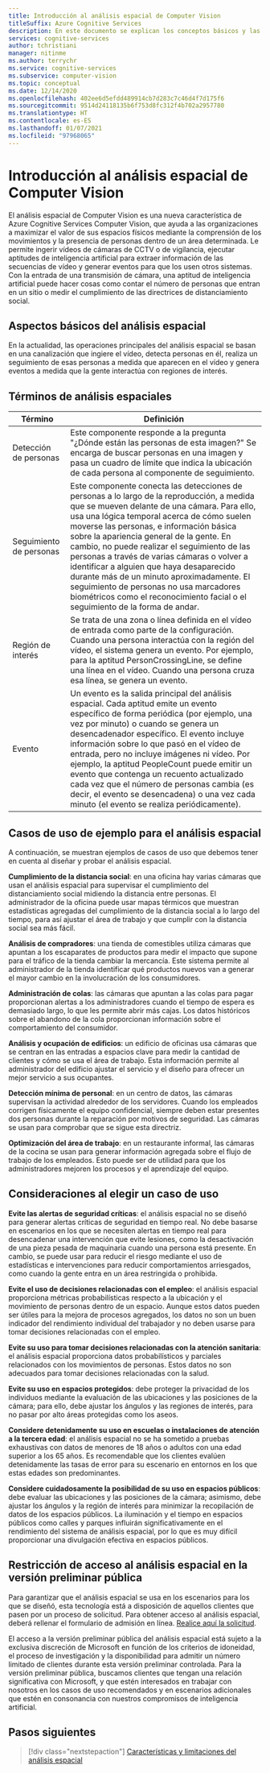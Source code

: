 ```yaml
---
title: Introducción al análisis espacial de Computer Vision
titleSuffix: Azure Cognitive Services
description: En este documento se explican los conceptos básicos y las características de un contenedor de análisis espacial de Computer Vision.
services: cognitive-services
author: tchristiani
manager: nitinme
ms.author: terrychr
ms.service: cognitive-services
ms.subservice: computer-vision
ms.topic: conceptual
ms.date: 12/14/2020
ms.openlocfilehash: 402ee6d5efdd489914cb7d283c7c46d4f7d175f6
ms.sourcegitcommit: 9514d24118135b6f753d8fc312f4b702a2957780
ms.translationtype: HT
ms.contentlocale: es-ES
ms.lasthandoff: 01/07/2021
ms.locfileid: "97968065"
---
```

# <a name="introduction-to-computer-vision-spatial-analysis"></a>Introducción al análisis espacial de Computer Vision

El análisis espacial de Computer Vision es una nueva característica de Azure Cognitive Services Computer Vision, que ayuda a las organizaciones a maximizar el valor de sus espacios físicos mediante la comprensión de los movimientos y la presencia de personas dentro de un área determinada. Le permite ingerir vídeos de cámaras de CCTV o de vigilancia, ejecutar aptitudes de inteligencia artificial para extraer información de las secuencias de vídeo y generar eventos para que los usen otros sistemas. Con la entrada de una transmisión de cámara, una aptitud de inteligencia artificial puede hacer cosas como contar el número de personas que entran en un sitio o medir el cumplimiento de las directrices de distanciamiento social.

## <a name="the-basics-of-spatial-analysis"></a>Aspectos básicos del análisis espacial

En la actualidad, las operaciones principales del análisis espacial se basan en una canalización que ingiere el vídeo, detecta personas en él, realiza un seguimiento de esas personas a medida que aparecen en el vídeo y genera eventos a medida que la gente interactúa con regiones de interés.

## <a name="spatial-analysis-terms"></a>Términos de análisis espaciales

| Término | Definición |
|------|------------|
| Detección de personas | Este componente responde a la pregunta "¿Dónde están las personas de esta imagen?" Se encarga de buscar personas en una imagen y pasa un cuadro de límite que indica la ubicación de cada persona al componente de seguimiento. |
| Seguimiento de personas | Este componente conecta las detecciones de personas a lo largo de la reproducción, a medida que se mueven delante de una cámara. Para ello, usa una lógica temporal acerca de cómo suelen moverse las personas, e información básica sobre la apariencia general de la gente. En cambio, no puede realizar el seguimiento de las personas a través de varias cámaras o volver a identificar a alguien que haya desaparecido durante más de un minuto aproximadamente. El seguimiento de personas no usa marcadores biométricos como el reconocimiento facial o el seguimiento de la forma de andar. |
| Región de interés | Se trata de una zona o línea definida en el vídeo de entrada como parte de la configuración. Cuando una persona interactúa con la región del vídeo, el sistema genera un evento. Por ejemplo, para la aptitud PersonCrossingLine, se define una línea en el vídeo. Cuando una persona cruza esa línea, se genera un evento. |
| Evento | Un evento es la salida principal del análisis espacial. Cada aptitud emite un evento específico de forma periódica (por ejemplo, una vez por minuto) o cuando se genera un desencadenador específico. El evento incluye información sobre lo que pasó en el vídeo de entrada, pero no incluye imágenes ni vídeo. Por ejemplo, la aptitud PeopleCount puede emitir un evento que contenga un recuento actualizado cada vez que el número de personas cambia (es decir, el evento se desencadena) o una vez cada minuto (el evento se realiza periódicamente). |

## <a name="example-use-cases-for-spatial-analysis"></a>Casos de uso de ejemplo para el análisis espacial

A continuación, se muestran ejemplos de casos de uso que debemos tener en cuenta al diseñar y probar el análisis espacial.

**Cumplimiento de la distancia social**: en una oficina hay varias cámaras que usan el análisis espacial para supervisar el cumplimiento del distanciamiento social midiendo la distancia entre personas. El administrador de la oficina puede usar mapas térmicos que muestran estadísticas agregadas del cumplimiento de la distancia social a lo largo del tiempo, para así ajustar el área de trabajo y que cumplir con la distancia social sea más fácil.

**Análisis de compradores**: una tienda de comestibles utiliza cámaras que apuntan a los escaparates de productos para medir el impacto que supone para el tráfico de la tienda cambiar la mercancía. Este sistema permite al administrador de la tienda identificar qué productos nuevos van a generar el mayor cambio en la involucración de los consumidores.

**Administración de colas**: las cámaras que apuntan a las colas para pagar proporcionan alertas a los administradores cuando el tiempo de espera es demasiado largo, lo que les permite abrir más cajas. Los datos históricos sobre el abandono de la cola proporcionan información sobre el comportamiento del consumidor.

**Análisis y ocupación de edificios**: un edificio de oficinas usa cámaras que se centran en las entradas a espacios clave para medir la cantidad de clientes y cómo se usa el área de trabajo. Esta información permite al administrador del edificio ajustar el servicio y el diseño para ofrecer un mejor servicio a sus ocupantes.

**Detección mínima de personal**: en un centro de datos, las cámaras supervisan la actividad alrededor de los servidores. Cuando los empleados corrigen físicamente el equipo confidencial, siempre deben estar presentes dos personas durante la reparación por motivos de seguridad. Las cámaras se usan para comprobar que se sigue esta directriz.

**Optimización del área de trabajo**: en un restaurante informal, las cámaras de la cocina se usan para generar información agregada sobre el flujo de trabajo de los empleados. Esto puede ser de utilidad para que los administradores mejoren los procesos y el aprendizaje del equipo.

## <a name="considerations-when-choosing-a-use-case"></a>Consideraciones al elegir un caso de uso

**Evite las alertas de seguridad críticas**: el análisis espacial no se diseñó para generar alertas críticas de seguridad en tiempo real. No debe basarse en escenarios en los que se necesiten alertas en tiempo real para desencadenar una intervención que evite lesiones, como la desactivación de una pieza pesada de maquinaria cuando una persona está presente. En cambio, se puede usar para reducir el riesgo mediante el uso de estadísticas e intervenciones para reducir comportamientos arriesgados, como cuando la gente entra en un área restringida o prohibida.

**Evite el uso de decisiones relacionadas con el empleo**: el análisis espacial proporciona métricas probabilísticas respecto a la ubicación y el movimiento de personas dentro de un espacio. Aunque estos datos pueden ser útiles para la mejora de procesos agregados, los datos no son un buen indicador del rendimiento individual del trabajador y no deben usarse para tomar decisiones relacionadas con el empleo.

**Evite su uso para tomar decisiones relacionadas con la atención sanitaria**: el análisis espacial proporciona datos probabilísticos y parciales relacionados con los movimientos de personas. Estos datos no son adecuados para tomar decisiones relacionadas con la salud.

**Evite su uso en espacios protegidos**: debe proteger la privacidad de los individuos mediante la evaluación de las ubicaciones y las posiciones de la cámara; para ello, debe ajustar los ángulos y las regiones de interés, para no pasar por alto áreas protegidas como los aseos.

**Considere detenidamente su uso en escuelas o instalaciones de atención a la tercera edad**: el análisis espacial no se ha sometido a pruebas exhaustivas con datos de menores de 18 años o adultos con una edad superior a los 65 años. Es recomendable que los clientes evalúen detenidamente las tasas de error para su escenario en entornos en los que estas edades son predominantes.

**Considere cuidadosamente la posibilidad de su uso en espacios públicos**: debe evaluar las ubicaciones y las posiciones de la cámara; asimismo, debe ajustar los ángulos y la región de interés para minimizar la recopilación de datos de los espacios públicos. La iluminación y el tiempo en espacios públicos como calles y parques influirán significativamente en el rendimiento del sistema de análisis espacial, por lo que es muy difícil proporcionar una divulgación efectiva en espacios públicos.

## <a name="spatial-analysis-gating-for-public-preview"></a>Restricción de acceso al análisis espacial en la versión preliminar pública

Para garantizar que el análisis espacial se usa en los escenarios para los que se diseñó, esta tecnología está a disposición de aquellos clientes que pasen por un proceso de solicitud. Para obtener acceso al análisis espacial, deberá rellenar el formulario de admisión en línea. [Realice aquí la solicitud](https://forms.office.com/Pages/ResponsePage.aspx?id=v4j5cvGGr0GRqy180BHbRyQZ7B8Cg2FEjpibPziwPcZUNlQ4SEVORFVLTjlBSzNLRlo0UzRRVVNPVy4u).

El acceso a la versión preliminar pública del análisis espacial está sujeto a la exclusiva discreción de Microsoft en función de los criterios de idoneidad, el proceso de investigación y la disponibilidad para admitir un número limitado de clientes durante esta versión preliminar controlada. Para la versión preliminar pública, buscamos clientes que tengan una relación significativa con Microsoft, y que estén interesados en trabajar con nosotros en los casos de uso recomendados y en escenarios adicionales que estén en consonancia con nuestros compromisos de inteligencia artificial.

## <a name="next-steps"></a>Pasos siguientes

> [!div class="nextstepaction"]
> [Características y limitaciones del análisis espacial](https://docs.microsoft.com/legal/cognitive-services/computer-vision/accuracy-and-limitations?context=%2fazure%2fcognitive-services%2fComputer-vision%2fcontext%2fcontext)
